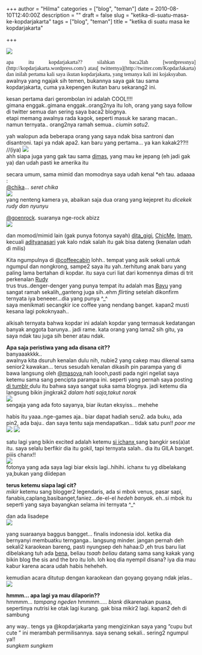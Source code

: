 +++
author = "Hilma"
categories = ["blog", "teman"]
date = 2010-08-10T12:40:00Z
description = ""
draft = false
slug = "ketika-di-suatu-masa-ke-kopdarjakarta"
tags = ["blog", "teman"]
title = "ketika di suatu masa ke kopdarjakarta"

+++

[![](https://i1.wp.com/2.bp.blogspot.com/_ft2guLgJppw/TGI9jR9YSRI/AAAAAAAAAR0/A6Xf6wvQ9pI/s320/CIMG2508.JPG?w=780)](https://i0.wp.com/2.bp.blogspot.com/_ft2guLgJppw/TGI9jR9YSRI/AAAAAAAAAR0/A6Xf6wvQ9pI/s1600/CIMG2508.JPG)

<div style="text-align: justify; font-family: verdana;">apa itu kopdarjakarta?? silahkan baca2lah [wordpressnya](http://kopdarjakarta.wordpress.com/) atau[ twitternya](http://twitter.com/KopdarJakarta)  
 dan inilah pertama kali saya ikutan kopdarjakarta, yang temanya kali ini kojaksyaban.</div>awalnya yang ngajak sih temen, bukannya saya gak tau sama kopdarjakarta, cuma ya.kepengen ikutan baru sekarang2 ini.

kesan pertama dari gerombolan ini adalah COOL!!!!  
 gimana enggak..gimana enggak..orang2nya itu loh, orang yang saya follow di twitter semua dan sering saya baca2 blognya.  
 etapi memang awalnya rada kagok, seperti masuk ke sarang macan.. namun ternyata.. orang2nya ramah semua.. *ciumin satu2*.

yah walopun ada beberapa orang yang saya ndak bisa santroni dan disantroni. tapi ya ndak apa2. kan baru yang pertama… ya kan kakak2??!! //(iya) [![](https://i2.wp.com/1.bp.blogspot.com/_ft2guLgJppw/TGF5cUh8XRI/AAAAAAAAARE/48mn60q5cCk/s320/CIMG2544.JPG?w=780)](https://i0.wp.com/1.bp.blogspot.com/_ft2guLgJppw/TGF5cUh8XRI/AAAAAAAAARE/48mn60q5cCk/s1600/CIMG2544.JPG)  
 ahh siapa juga yang gak tau sama [dimas](http://dimasnovriandi.com/), yang mau ke jepang (eh jadi gak ya) dan udah pasti ke amerika itu

secara umum, sama mimid dan momodnya saya udah kenal *eh tau. adaaaa :  
[@chika](http://chikastuff.wordpress.com/)… *seret chika*  
[![](https://i2.wp.com/2.bp.blogspot.com/_ft2guLgJppw/TGGEqbwZ2FI/AAAAAAAAARk/0emeakk5ds8/s320/CIMG2501.JPG?w=780)](https://i2.wp.com/2.bp.blogspot.com/_ft2guLgJppw/TGGEqbwZ2FI/AAAAAAAAARk/0emeakk5ds8/s1600/CIMG2501.JPG)  
 yang nenteng kamera ya, abaikan saja dua orang yang kejepret itu *dicekek rudy dan nyunyu*

[@goenrock](http://goenrock.com/). suaranya nge-rock abizz  
[![](https://i0.wp.com/4.bp.blogspot.com/_ft2guLgJppw/TGGHcra-WaI/AAAAAAAAARs/hObMgszAI-I/s320/CIMG2537.JPG?w=780)](https://i0.wp.com/4.bp.blogspot.com/_ft2guLgJppw/TGGHcra-WaI/AAAAAAAAARs/hObMgszAI-I/s1600/CIMG2537.JPG)

dan momod/mimid lain (gak punya fotonya sayah) [dita_gigi](http://di-ta.com/), [ChicMe](http://simplychi.wordpress.com/), [Imam](http://waterbomm.web.id/blog/), kecuali [adityanasari](http://adityasani.wordpress.com/) yak kalo ndak salah itu gak bisa dateng (kenalan udah di milis)

Kita ngumpulnya di [@coffeecabin](http://twitter.com/CoffeeCabins) lohh.. tempat yang asik sekali untuk ngumpul dan nongkrong, sampe2 saya itu yah..terhitung anak baru yang paling lama bertahan di kopdar. itu saya curi liat dari komennya dimas di trit perkenalan [Rudy](http://september13.wordpress.com/)  
 trus trus..denger-denger yang punya tempat itu adalah mas [Bayu](http://twitter.com/albelly) yang sangat ramah sekalih,,ganteng juga sih..ehm *flirting* setelah dikonfirm ternyata iya beneeer…dia yang punya ^_^  
 saya menikmati secangkir ice coffee yang nendang banget. kapan2 musti kesana lagi pokoknyaah..

alkisah ternyata bahwa kopdar ini adalah kopdar yang termasuk kedatangan banyak anggota barunya.. jadi rame. kata orang yang lama2 sih gitu, ya saya ndak tau juga sih bener atau ndak.

<span style="font-weight: bold;">Apa saja peristiwa yang ada disana cit??</span>  
 banyaaakkkk..  
 awalnya kita dsuruh kenalan dulu nih, nubie2 yang cakep mau dikenal sama senior2 kawakan… terus sesudah kenalan dikasih pin parampa yang di bawa langsung oleh [@masova ](http://twitter.com/masova)nah loooh,pasti pada ngiri ngeliat saya ketemu sama sang pencipta parampa ini. seperti yang pernah saya posting [di tumblr ](http://poto2hari.tumblr.com/post/357934692/28-januari-masova-saya-punya-idola-baru-namanya)dulu itu bahwa saya sangat suka sama blognya. jadi ketemu dia langsung bikin jingkrak2 *dalam hati saja,takut norak*  
[![](https://i2.wp.com/3.bp.blogspot.com/_ft2guLgJppw/TGJLGWQpZxI/AAAAAAAAASc/C_jxvyCxg-w/s320/CIMG2552.JPG?w=780)](https://i2.wp.com/3.bp.blogspot.com/_ft2guLgJppw/TGJLGWQpZxI/AAAAAAAAASc/C_jxvyCxg-w/s1600/CIMG2552.JPG)  
 sengaja yang ada foto sayanya, biar ikutan eksyiss… mehehe

habis itu yaaa..nge-games aja.. biar dapat hadiah seru2. ada buku, ada pin2, ada baju.. dan saya tentu saja mendapatkan… tidak satu pun!! *poor me*  
[![](https://i0.wp.com/2.bp.blogspot.com/_ft2guLgJppw/TGI9_EPt8RI/AAAAAAAAAR8/imDbfcYDRTY/s320/CIMG2517.JPG?w=780)](https://i1.wp.com/2.bp.blogspot.com/_ft2guLgJppw/TGI9_EPt8RI/AAAAAAAAAR8/imDbfcYDRTY/s1600/CIMG2517.JPG) [![](https://i1.wp.com/3.bp.blogspot.com/_ft2guLgJppw/TGJCsEomnxI/AAAAAAAAASU/7cXNG8XIzUk/s320/CIMG2522.JPG?w=780)](https://i0.wp.com/3.bp.blogspot.com/_ft2guLgJppw/TGJCsEomnxI/AAAAAAAAASU/7cXNG8XIzUk/s1600/CIMG2522.JPG)

satu lagi yang bikin excited adalah ketemu [si ichanx ](http://blog.ichanx.net/)sang bangkir ses(a)at itu. saya selalu berfikir dia itu gokil, tapi ternyata salah.. dia itu GILA banget. piiis chanx!!  
[![](https://i1.wp.com/1.bp.blogspot.com/_ft2guLgJppw/TGJTRmWSitI/AAAAAAAAASk/0Inu8CMpMvg/s320/CIMG2561.JPG?w=780)](https://i1.wp.com/1.bp.blogspot.com/_ft2guLgJppw/TGJTRmWSitI/AAAAAAAAASk/0Inu8CMpMvg/s1600/CIMG2561.JPG)  
 fotonya yang ada saya lagi biar eksis lagi..hihihi. ichanx tu yg dibelakang ya,bukan yang diidepan

<span style="font-weight: bold;">terus ketemu siapa lagi cit?</span>  
 *mikir* ketemu sang blogger2 legendaris, ada si mbok venus, pasar sapi, fanabis,caplang,basibanget,faniez…de-el-el *hedeh banyak*. eh..si mbok itu seperti yang saya bayangkan selama ini ternyata ^_^

dan ada lisadepe  
[![](https://i1.wp.com/3.bp.blogspot.com/_ft2guLgJppw/TGI-hq0ktaI/AAAAAAAAASE/sLpK9gft1Ps/s320/CIMG2536.JPG?w=780)](https://i2.wp.com/3.bp.blogspot.com/_ft2guLgJppw/TGI-hq0ktaI/AAAAAAAAASE/sLpK9gft1Ps/s1600/CIMG2536.JPG)

yang suaraanya baggus bangget… finalis indonesia idol. ketika dia bernyanyi membuatku ternganga.. langsung minder. jangan pernah deh sekali2 karaokean bareng, pasti nyungsep deh hahaa:D ,eh trus baru liat dibelakang tuh ada [bena,](http://www.benablog.com/) beliau *tsaah beliau* datang sama sang kakak yang bikin blog the sis and the bro itu loh. loh koq dia nyempil disana? iya dia mau kabur karena acara udah habis heheheh.

kemudian acara ditutup dengan karaokean dan goyang goyang ndak jelas..  
[![](https://i2.wp.com/1.bp.blogspot.com/_ft2guLgJppw/TGJUdTsLqwI/AAAAAAAAASs/Il4A0JaAbDo/s320/CIMG2559.JPG?w=780)](https://i2.wp.com/1.bp.blogspot.com/_ft2guLgJppw/TGJUdTsLqwI/AAAAAAAAASs/Il4A0JaAbDo/s1600/CIMG2559.JPG)

<span style="font-weight: bold;">hmmm… apa lagi ya mau dilaporin??</span>  
 hmmmm… *tampang ngeden* hmmmm….. *blank* dikarenakan puasa, sepertinya nutrisi ke otak lagi kurang. gak bisa mikir2 lagi. kapan2 deh di sambung

any way.. tengs ya @kopdarjakarta yang mengizinkan saya yang “cupu but cute ” ini merambah permilisannya. saya senang sekali.. sering2 ngumpul ya!!  
 *sungkem* *sungkem*

